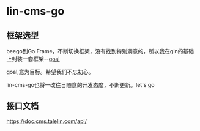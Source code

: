 # lin-cms-go
## 框架选型
beego到Go Frame，不断切换框架，没有找到特别满意的，所以我在gin的基础上封装一套框架--[goal](https://github.com/xushuhui/goal)

goal,意为目标。希望我们不忘初心。

lin-cms-go也将一改往日随意的开发态度，不断更新。let's go

## 接口文档
https://doc.cms.talelin.com/api/